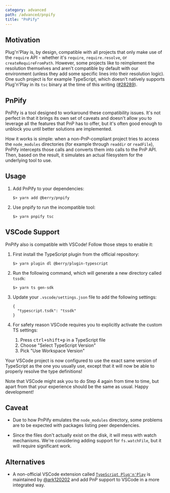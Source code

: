 ```yaml
---
category: advanced
path: /advanced/pnpify
title: "PnPify"
---
```


## Motivation

Plug'n'Play is, by design, compatible with all projects that only make use of the `require` API - whether it's `require`, `require.resolve`, or `createRequireFromPath`. However, some projects like to reimplement the resolution themselves and aren't compatible by default with our environment (unless they add some specific lines into their resolution logic). One such project is for example TypeScript, which doesn't natively supports Plug'n'Play in its `tsc` binary at the time of this writing ([#28289](https://github.com/Microsoft/TypeScript/issues/28289)).

## PnPify

PnPify is a tool designed to workaround these compatibility issues. It's not perfect in that it brings its own set of caveats and doesn't allow you to leverage all the features that PnP has to offer, but it's often good enough to unblock you until better solutions are implemented.

How it works is simple: when a non-PnP-compliant project tries to access the `node_modules` directories (for example through `readdir` or `readFile`), PnPify intercepts those calls and converts them into calls to the PnP API. Then, based on the result, it simulates an actual filesystem for the underlying tool to use.

## Usage

1. Add PnPify to your dependencies:

   ```
   $> yarn add @berry/pnpify
   ```

2. Use pnpify to run the incompatible tool:

   ```
   $> yarn pnpify tsc
   ```

## VSCode Support

PnPify also is compatible with VSCode! Follow those steps to enable it:

1. First install the TypeScript plugin from the official repository:

   ```
   $> yarn plugin dl @berry/plugin-typescript
   ```

2. Run the following command, which will generate a new directory called `tssdk`:

   ```
   $> yarn ts gen-sdk
   ```

3. Update your `.vscode/settings.json` file to add the following settings:

   ```
   {
     "typescript.tsdk": "tssdk"
   }
   ```

4. For safety reason VSCode requires you to explicitly activate the custom TS settings:

    1. Press <kbd>ctrl+shift+p</kbd> in a TypeScript file
    2. Choose "Select TypeScript Version"
    3. Pick "Use Workspace Version"

Your VSCode project is now configured to use the exact same version of TypeScript as the one you usually use, except that it will now be able to properly resolve the type definitions!

Note that VSCode might ask you to do Step 4 again from time to time, but apart from that your experience should be the same as usual. Happy development!

## Caveat

- Due to how PnPify emulates the `node_modules` directory, some problems are to be expected with packages listing peer dependencies.

- Since the files don't actually exist on the disk, it will mess with watch mechanisms. We're considering adding support for `fs.watchFile`, but it will require significant work.

## Alternatives

- A non-official VSCode extension called [`TypeScript Plug'n'Play`](https://marketplace.visualstudio.com/items?itemName=ark120202.vscode-typescript-pnp-plugin) is maintained by [@ark120202](https://github.com/ark120202/vscode-typescript-pnp-plugin) and add PnP support to VSCode in a more integrated way.
